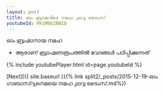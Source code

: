 ```yaml
---
layout: post
title: ഓം ബ്രഹ്മവിടെ നമഹ ൧൦൮ ടൈംസ്
youtubeId: Mk1MB6ZBNIQ
---
```

 
 
 ഓം ബ്രഹ്മാനായ നമഹ 
 
 -  ആരാണ് ബ്രാഹ്മണരൂപത്തിൽ വേദങ്ങൾ പഠിപ്പിക്കുന്നത് 
 
  
 
  
 
 
 
 
 
 


{% include youtubePlayer.html id=page.youtubeId %}
 
[Next]({{ site.baseurl }}{% link  split2/_posts/2015-12-19-ഓം ഗാബാസ്റ്യനെമയെ നമഹ ൧൦൮ ടൈംസ്.md%})
 
